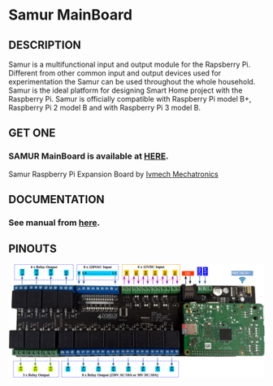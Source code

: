 # Samur MainBoard

DESCRIPTION
--------
Samur is a multifunctional input and output module for the Rapsberry Pi. Different from other common input and output devices used for experimentation the Samur can be used throughout the whole household. Samur is the ideal platform for designing Smart Home project with the Raspberry Pi. Samur is officially compatible with Raspberry Pi model B+, Raspberry Pi 2 model B and with Raspberry Pi 3 model B.

GET ONE
--------
### SAMUR MainBoard is available at [HERE](http://www.ivmech.com/magaza/samur-p-112).
Samur Raspberry Pi Expansion Board by [Ivmech Mechatronics](http://www.ivmech.com)

DOCUMENTATION
--------
### See manual from [here](https://raw.githubusercontent.com/ivmech/samur_mainboard/master/docs/samur_main_r01.pdf).

PINOUTS
--------
![alt samur_mainboard_pinout](https://raw.githubusercontent.com/ivmech/samur_mainboard/master/images/samur_main_r01_pinout.jpg)
